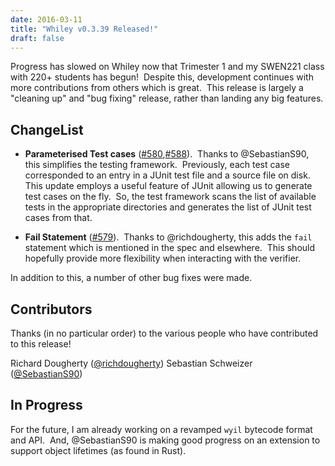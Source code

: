 ```yaml
---
date: 2016-03-11
title: "Whiley v0.3.39 Released!"
draft: false
---
```


Progress has slowed on Whiley now that Trimester 1 and my SWEN221 class with 220+ students has begun!  Despite this, development continues with more contributions from others which is great.  This release is largely a "cleaning up" and "bug fixing" release, rather than landing any big features.
## ChangeList

   * **Parameterised Test cases** ([#580](https://github.com/Whiley/WhileyCompiler/issues/580),[#588](https://github.com/Whiley/WhileyCompiler/issues/588)).  Thanks to @SebastianS90, this simplifies the testing framework.  Previously, each test case corresponded to an entry in a JUnit test file and a source file on disk.  This update employs a useful feature of JUnit allowing us to generate test cases on the fly.  So, the test framework scans the list of available tests in the appropriate directories and generates the list of JUnit test cases from that.

   * **Fail Statement** ([#579](https://github.com/Whiley/WhileyCompiler/issues/579)).  Thanks to @richdougherty, this adds the `fail` statement which is mentioned in the spec and elsewhere.  This should hopefully provide more flexibility when interacting with the verifier.


In addition to this, a number of other bug fixes were made.
## Contributors
Thanks (in no particular order) to the various people who have contributed to this release!

Richard Dougherty ([@richdougherty](https://github.com/richdougherty))
Sebastian Schweizer ([@SebastianS90](https://github.com/SebastianS90))
## In Progress
For the future, I am already working on a revamped `wyil` bytecode format and API.  And, @SebastianS90 is making good progress on an extension to support object lifetimes (as found in Rust).
